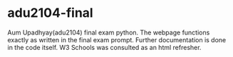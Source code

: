 # adu2104-final

Aum Upadhyay(adu2104) final exam python. The webpage functions exactly as written in the final exam prompt. Further documentation is done in the code itself. W3 Schools was consulted as an html refresher.